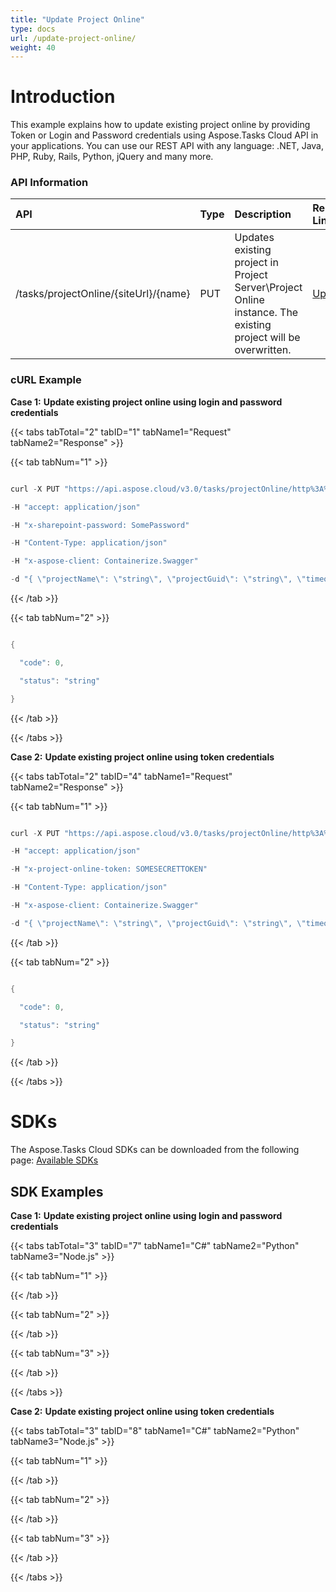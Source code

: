 ```yaml
---
title: "Update Project Online"
type: docs
url: /update-project-online/
weight: 40
---
```


# **Introduction**
This example explains how to update existing project online by providing Token or Login and Password credentials using Aspose.Tasks Cloud API in your applications. You can use our REST API with any language: .NET, Java, PHP, Ruby, Rails, Python, jQuery and many more.
### **API Information**

|**API**|**Type**|**Description**|**Resource Link**|
| :- | :- | :- | :- |
|/tasks/projectOnline/{siteUrl}/{name}|PUT|Updates existing project in Project Server\Project Online instance. The existing project will be overwritten.|[UpdateProject](https://apireference.aspose.cloud/tasks/#/TasksProjectOnline/UpdateProject)|
### **cURL Example**
**Case 1:** **Update existing project online using login and password credentials**

{{< tabs tabTotal="2" tabID="1" tabName1="Request" tabName2="Response" >}}

{{< tab tabNum="1" >}}

```java

curl -X PUT "https://api.aspose.cloud/v3.0/tasks/projectOnline/http%3A%2F%2Fproject\_server\_instance.local%2Fsites%2Fpwa/NewProductDev.mpp?userName=SomeLogin" 

-H "accept: application/json" 

-H "x-sharepoint-password: SomePassword" 

-H "Content-Type: application/json" 

-H "x-aspose-client: Containerize.Swagger" 

-d "{ \"projectName\": \"string\", \"projectGuid\": \"string\", \"timeout\": \"string\", \"pollingInterval\": \"string\"}"

```

{{< /tab >}}

{{< tab tabNum="2" >}}

```java

{

  "code": 0,

  "status": "string"

}

```

{{< /tab >}}

{{< /tabs >}}

**Case 2:** **Update existing project online using token credentials**

{{< tabs tabTotal="2" tabID="4" tabName1="Request" tabName2="Response" >}}

{{< tab tabNum="1" >}}

```java

curl -X PUT "https://api.aspose.cloud/v3.0/tasks/projectOnline/http%3A%2F%2Fproject\_server\_instance.local%2Fsites%2Fpwa/NewProductDev.mpp" 

-H "accept: application/json" 

-H "x-project-online-token: SOMESECRETTOKEN" 

-H "Content-Type: application/json" 

-H "x-aspose-client: Containerize.Swagger" 

-d "{ \"projectName\": \"string\", \"projectGuid\": \"string\", \"timeout\": \"string\", \"pollingInterval\": \"string\"}"

```

{{< /tab >}}

{{< tab tabNum="2" >}}

```java

{

  "code": 0,

  "status": "string"

}

```

{{< /tab >}}

{{< /tabs >}}
# **SDKs**
The Aspose.Tasks Cloud SDKs can be downloaded from the following page: [Available SDKs](/available-sdks/)
## **SDK Examples**
**Case 1:** **Update existing project online using login and password credentials**

{{< tabs tabTotal="3" tabID="7" tabName1="C#" tabName2="Python" tabName3="Node.js" >}}

{{< tab tabNum="1" >}}

{{< /tab >}}

{{< tab tabNum="2" >}}

{{< /tab >}}

{{< tab tabNum="3" >}}

{{< /tab >}}

{{< /tabs >}}

**Case 2:** **Update existing project online using token credentials**

{{< tabs tabTotal="3" tabID="8" tabName1="C#" tabName2="Python" tabName3="Node.js" >}}

{{< tab tabNum="1" >}}

{{< /tab >}}

{{< tab tabNum="2" >}}

{{< /tab >}}

{{< tab tabNum="3" >}}

{{< /tab >}}

{{< /tabs >}}


